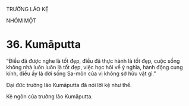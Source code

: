 TRƯỞNG LÃO KỆ

NHÓM MỘT

# 36. Kumāputta

“Điều đã được nghe là tốt đẹp, điều đã thực hành là tốt đẹp, cuộc sống không nhà luôn luôn là tốt đẹp, việc học hỏi về ý nghĩa, hành động cung kính, điều ấy là đời sống Sa-môn của vị không sở hữu vật gì.”

Đại đức trưởng lão Kumāputta đã nói lời kệ như thế.

Kệ ngôn của trưởng lão Kumāputta.
